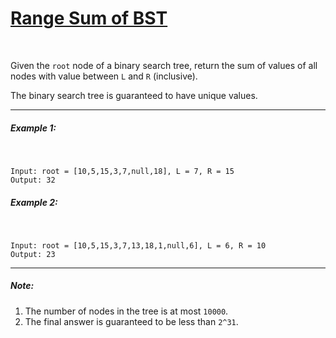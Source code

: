 [<h1>Range Sum of BST</h1><br>](https://leetcode.com/problems/range-sum-of-bst/)

Given the `root` node of a binary search tree, return the sum of values of all nodes with value between `L` and `R` (inclusive).<br>

The binary search tree is guaranteed to have unique values.

---

<h5>Example 1:</h3><br>

    Input: root = [10,5,15,3,7,null,18], L = 7, R = 15
    Output: 32

<h5>Example 2:</h5><br>

    Input: root = [10,5,15,3,7,13,18,1,null,6], L = 6, R = 10
    Output: 23

***

<h5>Note:</h5>

<ol>
<li>The number of nodes in the tree is at most <code>10000</code>.</li>
<li>The final answer is guaranteed to be less than <code>2^31</code>.</li>
</ol>
